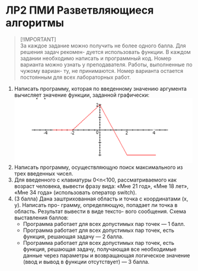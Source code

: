 # ЛР2 ПМИ Разветвляющиеся алгоритмы

>[!IMPORTANT] <br>
> За каждое задание можно получить не более одного балла. Для решения задач рекомен-
дуется использовать функции. В каждом задании необходимо написать и программный код.
Номер варианта можно узнать у преподавателя. Работы, выполненные по чужому вариан-
ту, не принимаются. Номер варианта остается постоянным для всех лабораторных работ.

1. Написать программу, которая по введенному значению аргумента вычисляет значение
   функции, заданной графически:
    ![img](./source/img.png)
2. Написать программу, осуществляющую поиск максимального из трех введенных чисел.
3. Для введенного с клавиатуры 0<n<100, рассматриваемого как возраст человека, вывести
   фразу вида: «Мне 21 год», «Мне 18 лет», «Мне 34 года» (использовать оператор switch).
4. (3 балла) Дана заштрихованная область и точка с координатами (х, у). Написать про-
   грамму, определяющую, попадает ли точка в область. Результат вывести в виде тексто-
   вого сообщения.
   Схема выставления баллов:
    - Программа работает для всех допустимых пар точек — 1 балл.
    - Программа работает для всех допустимых пар точек, есть функция, решающая
    задачу — 2 балла.
    - Программа работает для всех допустимых пар точек, есть функция, решающая
       задачу, получающая все необходимые данные через параметры и возвращающая
       логическое значение (ввод и вывод в функции отсутствует) — 3 балла.